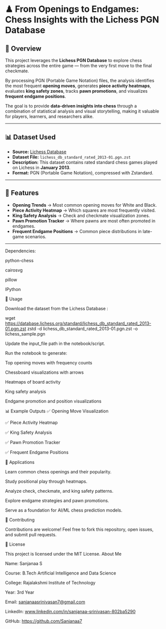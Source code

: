 # ♟ From Openings to Endgames: Chess Insights with the Lichess PGN Database  

## 📌 Overview  
This project leverages the **Lichess PGN Database** to explore chess strategies across the entire game — from the very first move to the final checkmate.  

By processing PGN (Portable Game Notation) files, the analysis identifies the most frequent **opening moves**, generates **piece activity heatmaps**, evaluates **king safety zones**, tracks **pawn promotions**, and visualizes **frequent endgame positions**.  

The goal is to provide **data-driven insights into chess** through a combination of statistical analysis and visual storytelling, making it valuable for players, learners, and researchers alike.  

---

## 📊 Dataset Used  
- **Source:** [Lichess Database](https://database.lichess.org/)  
- **Dataset File:** `lichess_db_standard_rated_2013-01.pgn.zst`  
- **Description:** This dataset contains rated standard chess games played on Lichess in **January 2013**.  
- **Format:** PGN (Portable Game Notation), compressed with Zstandard.  

---

## 🚀 Features  
- **Opening Trends** → Most common opening moves for White and Black.  
- **Piece Activity Heatmap** → Which squares are most frequently visited.  
- **King Safety Analysis** → Check and checkmate visualization zones.  
- **Pawn Promotion Tracker** → Where pawns are most often promoted in endgames.  
- **Frequent Endgame Positions** → Common piece distributions in late-game scenarios.  

---

Dependencies:

python-chess

cairosvg

pillow

IPython

📂 Usage

Download the dataset from the Lichess Database
:

wget https://database.lichess.org/standard/lichess_db_standard_rated_2013-01.pgn.zst
zstd -d lichess_db_standard_rated_2013-01.pgn.zst -o lichess_sample.pgn


Update the input_file path in the notebook/script.

Run the notebook to generate:

Top opening moves with frequency counts

Chessboard visualizations with arrows

Heatmaps of board activity

King safety analysis

Endgame promotion and position visualizations

📊 Example Outputs
✅ Opening Move Visualization

✅ Piece Activity Heatmap

✅ King Safety Analysis

✅ Pawn Promotion Tracker

✅ Frequent Endgame Positions

🎯 Applications

Learn common chess openings and their popularity.

Study positional play through heatmaps.

Analyze check, checkmate, and king safety patterns.

Explore endgame strategies and pawn promotions.

Serve as a foundation for AI/ML chess prediction models.

🤝 Contributing

Contributions are welcome! Feel free to fork this repository, open issues, and submit pull requests.

📜 License

This project is licensed under the MIT License.
About Me

Name: Sanjanaa S

Course: B.Tech Artificial Intelligence and Data Science

College: Rajalakshmi Institute of Technology

Year: 3rd Year

Email: sanjanaasrinivasan7@gmail.com

LinkedIn: www.linkedin.com/in/sanjanaa-srinivasan-802ba5290

GitHub: https://github.com/Sanjanaa7
